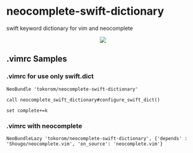 neocomplete-swift-dictionary
==========================

swift keyword dictionary for vim and neocomplete

<p align="center"><img src="https://dl.dropboxusercontent.com/u/10351676/images/GitHub/neocomplete_swift_dict_sample.gif"/></p>

## .vimrc Samples

### .vimrc for use only swift.dict

```vim
NeoBundle 'tokorom/neocomplete-swift-dictionary'

call neocomplete_swift_dictionary#configure_swift_dict()

set complete+=k
```

### .vimrc with neocomplete

```vim
NeoBundleLazy 'tokorom/neocomplete-swift-dictionary', {'depends' : 'Shougo/neocomplete.vim', 'on_source': 'neocomplete.vim'}
```
